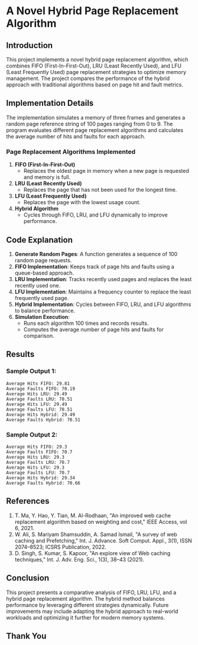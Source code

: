 
# A Novel Hybrid Page Replacement Algorithm

## Introduction
This project implements a novel hybrid page replacement algorithm, which combines FIFO (First-In-First-Out), LRU (Least Recently Used), and LFU (Least Frequently Used) page replacement strategies to optimize memory management. The project compares the performance of the hybrid approach with traditional algorithms based on page hit and fault metrics.

## Implementation Details
The implementation simulates a memory of three frames and generates a random page reference string of 100 pages ranging from 0 to 9. The program evaluates different page replacement algorithms and calculates the average number of hits and faults for each approach.

### Page Replacement Algorithms Implemented
1. **FIFO (First-In-First-Out)**
   - Replaces the oldest page in memory when a new page is requested and memory is full.
2. **LRU (Least Recently Used)**
   - Replaces the page that has not been used for the longest time.
3. **LFU (Least Frequently Used)**
   - Replaces the page with the lowest usage count.
4. **Hybrid Algorithm**
   - Cycles through FIFO, LRU, and LFU dynamically to improve performance.

## Code Explanation
1. **Generate Random Pages**: A function generates a sequence of 100 random page requests.
2. **FIFO Implementation**: Keeps track of page hits and faults using a queue-based approach.
3. **LRU Implementation**: Tracks recently used pages and replaces the least recently used one.
4. **LFU Implementation**: Maintains a frequency counter to replace the least frequently used page.
5. **Hybrid Implementation**: Cycles between FIFO, LRU, and LFU algorithms to balance performance.
6. **Simulation Execution**:
   - Runs each algorithm 100 times and records results.
   - Computes the average number of page hits and faults for comparison.

## Results
### Sample Output 1:
```
Average Hits FIFO: 29.81
Average Faults FIFO: 70.19
Average Hits LRU: 29.49
Average Faults LRU: 70.51
Average Hits LFU: 29.49
Average Faults LFU: 70.51
Average Hits Hybrid: 29.49
Average Faults Hybrid: 70.51
```
### Sample Output 2:
```
Average Hits FIFO: 29.3
Average Faults FIFO: 70.7
Average Hits LRU: 29.3
Average Faults LRU: 70.7
Average Hits LFU: 29.3
Average Faults LFU: 70.7
Average Hits Hybrid: 29.34
Average Faults Hybrid: 70.66
```

## References
1. T. Ma, Y. Hao, Y. Tian, M. Al-Rodhaan, "An improved web cache replacement algorithm based on weighting and cost," IEEE Access, vol 6, 2021.
2. W. Ali, S. Mariyam Shamsuddin, A. Samad Ismail, "A survey of web caching and Prefetching," Int. J. Advance. Soft Comput. Appl., 3(1), ISSN 2074–8523; ICSRS Publication, 2022.
3. D. Singh, S. Kumar, S. Kapoor, "An explore view of Web caching techniques," Int. J. Adv. Eng. Sci., 1(3), 38–43 (2021).

## Conclusion
This project presents a comparative analysis of FIFO, LRU, LFU, and a hybrid page replacement algorithm. The hybrid method balances performance by leveraging different strategies dynamically. Future improvements may include adapting the hybrid approach to real-world workloads and optimizing it further for modern memory systems.

## Thank You
```


